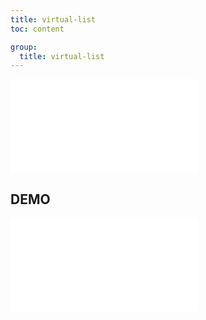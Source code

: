 ```yaml
---
title: virtual-list
toc: content

group:
  title: virtual-list
---
```


<embed src="../README.md" ></embed>

## DEMO

<code src="./demo/index.tsx" ></code>
<embed src="../CHANGELOG.md"></embed>

<BackTop></BackTop>
